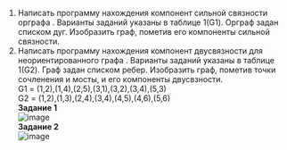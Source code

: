 1.	 Написать программу нахождения компонент сильной связности орграфа   . Варианты заданий указаны в таблице 1(G1). Орграф задан списком дуг. Изобразить граф, пометив  его компоненты сильной связности.<br>
2.	Написать программу нахождения компонент двусвязности для неориентированного графа . Варианты заданий указаны в таблице 1(G2). Граф задан списком ребер. Изобразить граф, пометив  точки сочленения и мосты,   и его компоненты двусвзности.<br>
G1 = (1,2),(1,4),(2,5),(3,1),(3,2),(3,4),(5,3)<br>
G2 = (1,2),(1,3),(2,4),(3,4),(4,5),(4,6),(5,6)<br>
**Задание 1**<br>
![image](https://github.com/DenisKorpach/University/assets/102619109/a4a0a366-4039-4914-b4ba-90926693ea0b)<br>
**Задание 2**<br>
![image](https://github.com/DenisKorpach/University/assets/102619109/391e42da-0b29-4fa7-a13a-b26901968189)<br>



